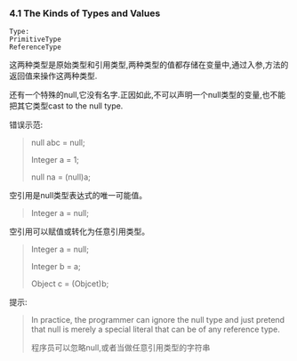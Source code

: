 ### 4.1 The Kinds of Types and Values

```
Type:
PrimitiveType
ReferenceType
```

这两种类型是原始类型和引用类型,两种类型的值都存储在变量中,通过入参,方法的返回值来操作这两种类型.

还有一个特殊的null,它没有名字.正因如此,不可以声明一个null类型的变量,也不能把其它类型cast to the null type.

错误示范:

> null abc = null;
>
> Integer a = 1;
>
> null na = \(null\)a;

空引用是null类型表达式的唯一可能值。

> Integer a = null;

空引用可以赋值或转化为任意引用类型。

> Integer a = null;
>
> Integer b = a;
>
> Object c = \(Objcet\)b;

提示:

> In practice, the programmer can ignore the null type and just pretend that null is merely a special literal that can be of any reference type.
>
> 程序员可以忽略null,或者当做任意引用类型的字符串




